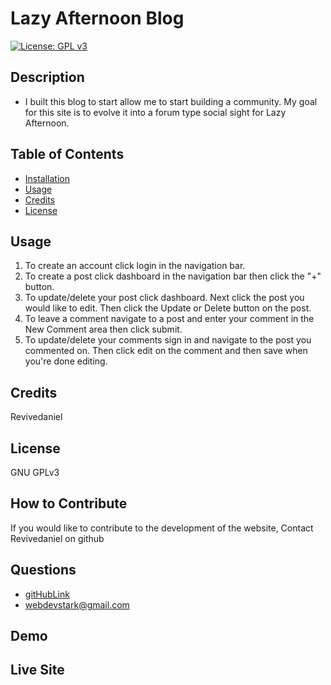 
# Lazy Afternoon Blog
[![License: GPL v3](https://img.shields.io/badge/License-GPLv3-blue.svg)](https://www.gnu.org/licenses/gpl-3.0)
## Description
- I built this blog to start allow me to start building a community. My goal for this site is to evolve it into a forum type social sight for Lazy Afternoon.
## Table of Contents
- [Installation](#installation)
- [Usage](#usage)
- [Credits](#credits)
- [License](#license)
## Usage
1. To create an account click login in the navigation bar.
2. To create a post click dashboard in the navigation bar then click the "+" button.
3. To update/delete your post click dashboard. Next click the post you would like to edit. Then click the Update or Delete button on the post.
4. To leave a comment navigate to a post and enter your comment in the New Comment area then click submit.
5. To update/delete your comments sign in and navigate to the post you commented on. Then click edit on the comment and then save when you're done editing.
## Credits
Revivedaniel
## License
GNU GPLv3
## How to Contribute
If you would like to contribute to the development of the website, Contact Revivedaniel on github
## Questions
* [gitHubLink](https://github.com/Revivedaniel)
* <a href="mailto:webdevstark@gmail.com<">webdevstark@gmail.com</a>

## Demo

## Live Site
